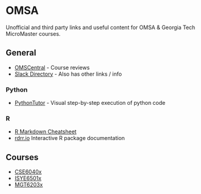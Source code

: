 # OMSA
Unofficial and third party links and useful content for OMSA & Georgia Tech MicroMaster courses.

## General

* [OMSCentral](https://omscentral.com/courses) - Course reviews
* [Slack Directory](https://docs.google.com/spreadsheets/d/1j--C5eVxlbMBDBnp68IZX9cY6hbCoGsA8S2CsRK1zlA/edit#gid=0) - Also has other links / info

### Python

* [PythonTutor](http://pythontutor.com/) - Visual step-by-step execution of python code

### R

* [R Markdown Cheatsheet](https://rstudio.com/wp-content/uploads/2015/02/rmarkdown-cheatsheet.pdf) 
* [rdrr.io](https://rdrr.io/) Interactive R package documentation


## Courses

* [CSE6040x](cse6040x.md) 
* [ISYE6501x](isye6501x.md)
* [MGT6203x](mgt6203x.md)
